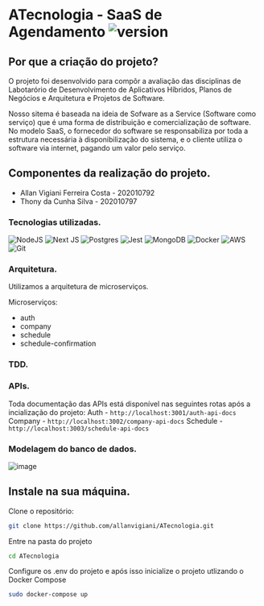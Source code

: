 # ATecnologia - SaaS de Agendamento ![version](https://img.shields.io/badge/version-0.1-blue)

## Por que a criação do projeto?

O projeto foi desenvolvido para compôr a avaliação das disciplinas de Labotarório de Desenvolvimento de Aplicativos Híbridos, Planos de Negócios e Arquitetura e Projetos de Software.

Nosso sitema é baseada na ideia de Sofware as a Service (Software como serviço) que é uma forma de distribuição e comercialização de software. No modelo SaaS, o fornecedor do software se responsabiliza por toda a estrutura necessária à disponibilização do sistema, e o cliente utiliza o software via internet, pagando um valor pelo serviço.

## Componentes da realização do projeto.

- Allan Vigiani Ferreira Costa - 202010792
- Thony da Cunha Silva - 202010797

### Tecnologias utilizadas.

![NodeJS](https://img.shields.io/badge/node.js-6DA55F?style=for-the-badge&logo=node.js&logoColor=white) 
![Next JS](https://img.shields.io/badge/Next-black?style=for-the-badge&logo=next.js&logoColor=white)
![Postgres](https://img.shields.io/badge/postgres-%23316192.svg?style=for-the-badge&logo=postgresql&logoColor=white)
![Jest](https://img.shields.io/badge/-jest-%23C21325?style=for-the-badge&logo=jest&logoColor=white)
![MongoDB](https://img.shields.io/badge/MongoDB-%234ea94b.svg?style=for-the-badge&logo=mongodb&logoColor=white)
![Docker](https://img.shields.io/badge/docker-%230db7ed.svg?style=for-the-badge&logo=docker&logoColor=white)
![AWS](https://img.shields.io/badge/AWS-%23FF9900.svg?style=for-the-badge&logo=amazon-aws&logoColor=white)
![Git](https://img.shields.io/badge/git-%23F05033.svg?style=for-the-badge&logo=git&logoColor=white)

### Arquitetura.

Utilizamos a arquitetura de microserviços.

Microserviços: 
- auth
- company
- schedule
- schedule-confirmation

### TDD.

### APIs.

Toda documentação das APIs está disponível nas seguintes rotas após a incialização do projeto:
Auth - ```http://localhost:3001/auth-api-docs```
Company - ```http://localhost:3002/company-api-docs```
Schedule - ```http://localhost:3003/schedule-api-docs```

### Modelagem do banco de dados.
![image](https://github.com/allanvigiani/ATecnologia/assets/64793591/351fb9b8-91c0-4027-93b5-546673992da4)

## Instale na sua máquina.

Clone o repositório:
```sh
git clone https://github.com/allanvigiani/ATecnologia.git
```
Entre na pasta do projeto
```sh
cd ATecnologia
```
Configure os .env do projeto e após isso inicialize o projeto utlizando o Docker Compose
```sh
sudo docker-compose up
```

